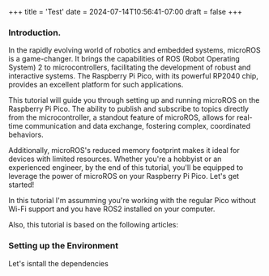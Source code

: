 +++
title = 'Test'
date = 2024-07-14T10:56:41-07:00
draft = false
+++

### Introduction.

In the rapidly evolving world of robotics and embedded systems, microROS is a game-changer. It brings the capabilities of ROS (Robot Operating System) 2 to microcontrollers, facilitating the development of robust and interactive systems. The Raspberry Pi Pico, with its powerful RP2040 chip, provides an excellent platform for such applications.

This tutorial will guide you through setting up and running microROS on the Raspberry Pi Pico. The ability to publish and subscribe to topics directly from the microcontroller, a standout feature of microROS, allows for real-time communication and data exchange, fostering complex, coordinated behaviors.

Additionally, microROS's reduced memory footprint makes it ideal for devices with limited resources. Whether you're a hobbyist or an experienced engineer, by the end of this tutorial, you'll be equipped to leverage the power of microROS on your Raspberry Pi Pico. Let's get started!

In this tutorial I'm assumming you're working with the regular Pico without Wi-Fi support and you have ROS2 installed on your computer.

Also, this tutorial is based on the following articles: 

### Setting up the Environment

Let's isntall the dependencies
<script src="https://gist.github.com/ThisUserTaken/7d69eb264f5b1d2eaecf9a4686706bf3.js"></script>